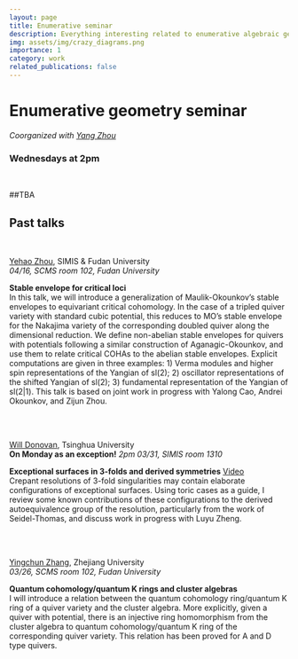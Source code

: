 ```yaml
---
layout: page
title: Enumerative seminar
description: Everything interesting related to enumerative algebraic geometry
img: assets/img/crazy_diagrams.png
importance: 1
category: work
related_publications: false
---
```


# Enumerative geometry seminar <br>
_Coorganized with [Yang Zhou](https://scms.fudan.edu.cn/info/2675/4994.htm)_<br>
### Wednesdays at 2pm
&nbsp;
&nbsp;

##TBA

## Past talks <br>
&nbsp;


[Yehao Zhou](https://sites.google.com/view/yehaozhou/home), SIMIS & Fudan University <br>
_04/16, SCMS room 102, Fudan University_ 

**Stable envelope for critical loci**<br>
In this talk, we will introduce a generalization of Maulik-Okounkov’s stable envelopes to equivariant critical cohomology. In the case of a tripled quiver variety with standard cubic potential, this reduces to MO’s stable envelope for the Nakajima variety of the corresponding doubled quiver along the dimensional reduction. We define non-abelian stable envelopes for quivers with potentials following a similar construction of Aganagic-Okounkov, and use them to relate critical COHAs to the abelian stable envelopes. Explicit computations are given in three examples: 1) Verma modules and higher spin representations of the Yangian of sl(2); 2) oscillator representations of the shifted Yangian of sl(2); 3) fundamental representation of the Yangian of sl(2|1). This talk is based on joint work in progress with Yalong Cao, Andrei Okounkov, and Zijun Zhou.

<br/>
<br/>

[Will Donovan](https://w-donovan.github.io/), Tsinghua University <br>
**On Monday as an exception!** _2pm 03/31, SIMIS room 1310_  

**Exceptional surfaces in 3-folds and derived symmetries** [Video](https://youtu.be/4q1dbNOgHS4?si=emQiKrCm3KZ4WBcA)<br> 
Crepant resolutions of 3-fold singularities may contain elaborate configurations of exceptional surfaces. Using toric cases as a guide, I review some known contributions of these configurations to the derived autoequivalence group of the resolution, particularly from the work of Seidel-Thomas, and discuss work in progress with Luyu Zheng.

<br/>
<br/>

[Yingchun Zhang](https://sites.google.com/view/yingchunzhangmathe/home), Zhejiang University <br>
_03/26, SCMS room 102, Fudan University_ 

**Quantum cohomology/quantum K rings and cluster algebras**<br>
I will introduce a relation between the quantum cohomology ring/quantum K ring of a quiver variety and the cluster algebra. More explicitly, given a quiver with potential, there is an injective ring homomorphism from the cluster algebra to quantum cohomology/quantum K ring of the corresponding quiver variety. This relation has been proved for A and D type quivers.

